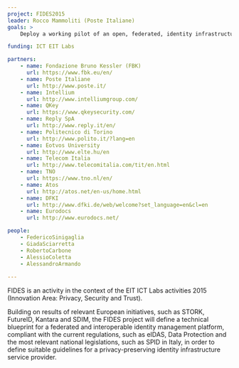 ```yaml
---
project: FIDES2015
leader: Rocco Mammoliti (Poste Italiane)
goals: >
    Deploy a working pilot of an open, federated, identity infrastructure service provider, deliver the implementation guidelines and define the relevant business model.

funding: ICT EIT Labs

partners:
    - name: Fondazione Bruno Kessler (FBK)
      url: https://www.fbk.eu/en/
    - name: Poste Italiane
      url: http://www.poste.it/
    - name: Intellium
      url: http://www.intelliumgroup.com/
    - name: QKey
      url: https://www.qkeysecurity.com/
    - name: Reply SpA
      url: http://www.reply.it/en/
    - name: Politecnico di Torino
      url: http://www.polito.it/?lang=en
    - name: Eotvos University
      url: http://www.elte.hu/en
    - name: Telecom Italia
      url: http://www.telecomitalia.com/tit/en.html
    - name: TNO
      url: https://www.tno.nl/en/
    - name: Atos
      url: http://atos.net/en-us/home.html
    - name: DFKI
      url: http://www.dfki.de/web/welcome?set_language=en&cl=en
    - name: Eurodocs
      url: http://www.eurodocs.net/

people:
    - FedericoSinigaglia
    - GiadaSciarretta
    - RobertoCarbone
    - AlessioColetta
    - AlessandroArmando
    
---
```


FIDES is an activity in the context of the EIT ICT Labs activities 2015 (Innovation Area: Privacy, Security and Trust).

Building on results of relevant European initiatives, such as STORK, FutureID, Kantara and SDIM, the FIDES project will define a technical blueprint for a federated and interoperable identity management platform, compliant with the current regulations, such as eIDAS, Data Protection and the most relevant national legislations, such as SPID in Italy, in order to define suitable guidelines for a privacy-preserving identity infrastructure service provider.